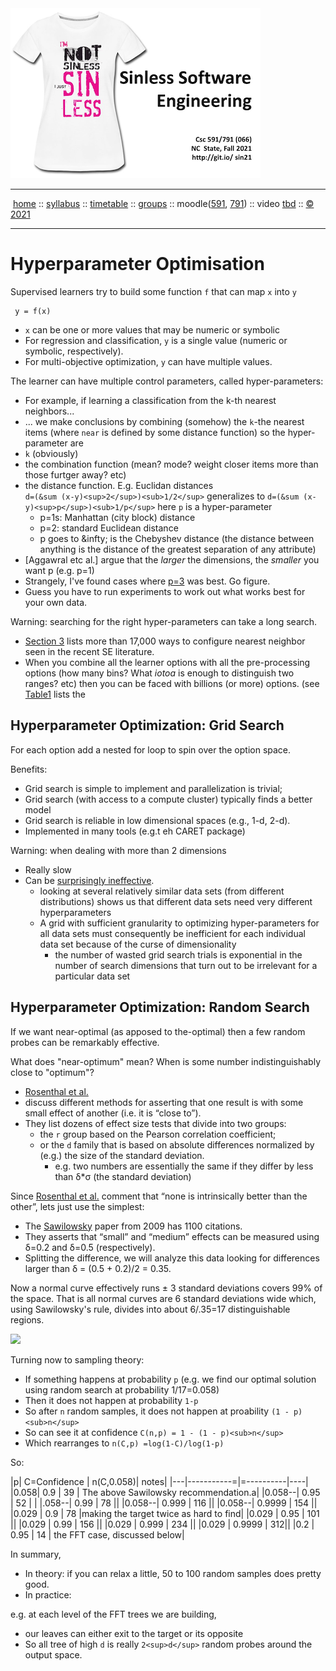 <a name=top>
<a  href="https://git.io/sin21"><img  width=400 src="/docs/img/sin1.png"></a>       
<hr>
<p>
&nbsp;<a href="https://git.io/sin21">home</a> ::
<a href="https://github.com/txt/sin21/blob/master/docs/syllabus.md#top">syllabus</a> ::
<a href="https://github.com/txt/sin21/blob/master/docs/syllabus.md#timetable">timetable</a> ::
<a href="https://docs.google.com/spreadsheets/d/1n0zHiZlVYkLAEg5Lj1CVaLSEaeNy8iYjw8IMWYWs4Tk/edit?usp=sharing">groups</a> ::
moodle(<a href="https://moodle-courses2122.wolfware.ncsu.edu/course/view.php?id=3211">591</a>,
<a href="https://moodle-courses2122.wolfware.ncsu.edu/course/view.php?id=3211">791</a>) ::
video <a href="https://ncsu.hosted.panopto.com/Panopto/Pages/Sessions/List.aspx#folderID=a5998f03-01df-4c6c-91c1-ad80003f3c7c">tbd</a> ::
<a href="https://github.com/txt/sin21/blob/master/LICENSE.md#top">&copy; 2021</a>
<br>
<hr>


# Hyperparameter Optimisation

Supervised learners try to build some function `f` that can map `x` into `y`

     y = f(x)

- `x` can be one or more values that may be numeric or symbolic
- For regression and classification, `y` is a single value (numeric or symbolic, respectively).
- For multi-objective optimization, `y` can have multiple values.

The learner can have multiple control parameters, called hyper-parameters:

- For example, if learning a classification from the k-th nearest  neighbors...
- ... we make conclusions by combining (somehow) the `k`-the nearest items (where `near` is defined by some distance function) so the hyper-parameter are 
- `k` (obviously) 
- the combination function (mean? mode? weight closer items more than those furtger away? etc)
- the distance function. E.g. Euclidan distances    
  `d=(&sum (x-y)<sup>2</sup>)<sub>1/2</sup>`   generalizes to 
  `d=(&sum (x-y)<sup>p</sup>)<sub>1/p</sup>`   here `p` is a hyper-parameter 
  - p=1s: Manhattan (city block) distance
  - p=2: standard Euclidean distance
  - p goes to &infty; is the  Chebyshev distance  (the distance between anything is the distance of the greatest separation of any attribute) 
- [Aggawral etc al.] argue that the _larger_ the dimensions, the _smaller_ you want p (e.g. p=1)
- Strangely, I've found cases where [p=3](https://github.com/timm/lean/blob/master/src/knn.lua#L76-L77) was best. Go figure. 
- Guess you have to run experiments to work out what works best for your own data.

Warning: 
searching for the right hyper-parameters can take  a long search. 

- [Section 3](http://menzies.us/pdf/11teak.pdf) 
  lists more than 17,000 ways to configure nearest neighbor seen in the recent SE literature.
- When you combine all the learner options with all the pre-processing options (how many bins? What _iotoa_ is enough to distinguish two ranges? etc)
  then you can be faced with billions (or more) options.
  (see  [Table1](https://arxiv.org/pdf/1902.01838.pdf)  lists the

## Hyperparameter Optimization: Grid Search

For each option add a nested for loop to spin over the option space.

Benefits:

- Grid search is simple to implement and parallelization is trivial;
- Grid search (with access to a compute cluster) typically finds a better model
- Grid search is reliable in low dimensional spaces (e.g., 1-d, 2-d).
- Implemented in many tools (e.g.t eh CARET package)

Warning: when dealing with more than 2 dimensions

- Really slow
- Can be [surprisingly ineffective](https://www.jmlr.org/papers/volume13/bergstra12a/bergstra12a.pdf).
  -  looking at several relatively similar data sets (from different distributions) shows us that different data sets need very different hyperparameters
  -  A grid with sufficient granularity to optimizing hyper-parameters for all data sets must consequently be inefficient for each individual data set because of the curse of dimensionality
     - the number of wasted grid search trials is exponential in the number of search dimensions that turn out to be irrelevant for a particular data set

## Hyperparameter Optimization: Random Search

If we want near-optimal (as apposed to the-optimal) then a few random probes can be remarkably effective.

What does "near-optimum" mean? When is some number indistinguishably  close  to "optimum"?

- [Rosenthal et al.](https://www.google.com/books/edition/The_Handbook_of_Research_Synthesis/p-aFAwAAQBAJ?hl=en&gbpv=1&pg=PA231&printsec=frontcover)
- discuss different methods for asserting that
one result is with some small effect of another (i.e. it is “close to”). 
- They list
dozens of effect size tests that divide into two groups: 
  - the `r` group 
based on the Pearson correlation coefficient; 
  - or the `d` family that is based on
absolute differences normalized by (e.g.) the size of the standard deviation.
    - e.g. two numbers are essentially the same if they differ by less than &delta;\*&sigma; (the standard deviation)

Since 
[Rosenthal et al.](https://www.google.com/books/edition/The_Handbook_of_Research_Synthesis/p-aFAwAAQBAJ?hl=en&gbpv=1&pg=PA231&printsec=frontcover)
 comment that “none is intrinsically better than the other”, lets just use the simplest:

- The [Sawilowsky](https://digitalcommons.wayne.edu/cgi/viewcontent.cgi?article=1536&context=jmasm)
  paper from  2009 has 1100 citations.
- They asserts that “small” and “medium” effects can be measured using &delta;=0.2 and &delta;=0.5 (respectively). 
- Splitting the difference, we will analyze this data looking for differences larger than &delta; = (0.5 + 0.2)/2 = 0.35.

Now a normal curve effectively runs &plusmn; 3 standard deviations covers 99% of the space. That is all normal curves are 6 standard deviations wide
which, using Sawilowsky's rule, divides into about 6/.35=17 distinguishable regions.

<img width=400 src="https://upload.wikimedia.org/wikipedia/commons/thumb/8/8c/Standard_deviation_diagram.svg/1200px-Standard_deviation_diagram.svg.png">

Turning now to sampling theory:

- If something happens at probability `p` (e.g. we find our optimal solution using random search at probability 1/17=0.058)
- Then it does not happen at probability `1-p`
- So after `n` random samples, it does not happen at proability `(1 - p)<sub>n</sup>`
- So can see it  at confidence `C(n,p) = 1 - (1 - p)<sub>n</sup>`
- Which rearranges to `n(C,p) =log(1-C)/log(1-p)`

So:

|p| C=Confidence | n(C,0.058)| notes|
|---|-----------=|=----------|----|
|0.058| 0.9         |  39       | The above Sawilowsky recommendation.a|
|0.058--| 0.95        |  52       | |
|.058--| 0.99        |  78       ||
|0.058--| 0.999       | 116       ||
|0.058--| 0.9999      | 154       ||
|0.029  | 0.9          | 78  |making the  target twice as  hard to find|
|0.029  | 0.95  |  101 ||
|0.029  | 0.99  |  156 ||
|0.029  | 0.999 | 234  ||
|0.029 | 0.9999 | 312||
|0.2   | 0.95   | 14 | the FFT case, discussed below|


In summary, 
- In theory: if you can relax a little, 50 to 100 random samples does pretty good.
- In practice: 

e.g. at each level of the FFT trees we are building, 

- our leaves can either exit to the target or its opposite
- So all tree of high `d` is really `2<sup>d</sup>` random probes around the output space.
